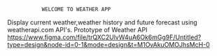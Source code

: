                WELCOME TO WEATHER APP
  
Display current weather,weather history and future forecast using weatherapi.com API's.
Prototype of Weather API
https://www.figma.com/file/trQXC2UlvW4uA6Ok6mGg9F/Untitled?type=design&node-id=0-1&mode=design&t=M1OvAkuOMOJhsMcH-0
